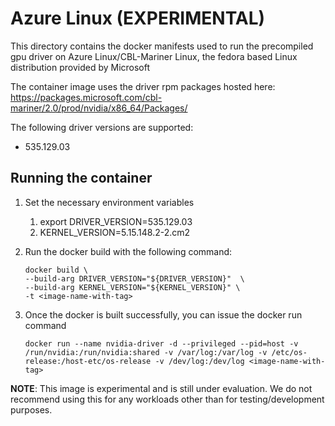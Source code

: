 # Azure Linux (EXPERIMENTAL)

This directory contains the docker manifests used to run the precompiled gpu driver on Azure Linux/CBL-Mariner Linux,
the fedora based Linux distribution provided by Microsoft

The container image uses the driver rpm packages hosted here: https://packages.microsoft.com/cbl-mariner/2.0/prod/nvidia/x86_64/Packages/ 

The following driver versions are supported:

- 535.129.03

## Running the container

1. Set the necessary environment variables
   1. export DRIVER_VERSION=535.129.03
   2. KERNEL_VERSION=5.15.148.2-2.cm2

2. Run the docker build with the following command:
   ```
   docker build \
   --build-arg DRIVER_VERSION="${DRIVER_VERSION}"  \
   --build-arg KERNEL_VERSION="${KERNEL_VERSION}" \
   -t <image-name-with-tag>
   ```

3. Once the docker is built successfully, you can issue the docker run command
    ```
   docker run --name nvidia-driver -d --privileged --pid=host -v /run/nvidia:/run/nvidia:shared -v /var/log:/var/log -v /etc/os-release:/host-etc/os-release -v /dev/log:/dev/log <image-name-with-tag>
   ```

**NOTE**: This image is experimental and is still under evaluation. We do not recommend using this for any workloads other than for
testing/development purposes.
